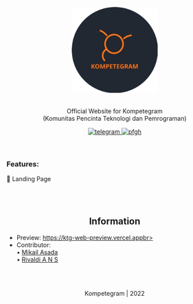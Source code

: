 <div align="center">
	<img src="kompetegram.png" width="200" height="200">
</div>

<br>

<div align="center">
	<p>
		Official Website for Kompetegram <br>
		(Komunitas Pencinta Teknologi dan Pemrograman)
	</p>
	<a href="https://github.com/PROYEK-KOMPETEGRAM">
        	<img src="https://img.shields.io/badge/-Github-lightgrey" alt="telegram">
    	</a>
	<a href="https://instagram.com/kompetegram">
        	<img src="https://img.shields.io/badge/-Instagram-blue" alt="pfgh">
	</a>
</div>
    <br><br>
    <h3>Features:</h3>
    🔹 Landing Page
    <br>
    
<br><br>

<div align="center">
	<h2>Information</h2>
</div>

- Preview: https://ktg-web-preview.vercel.appbr>
- Contributor:<br>
  • <a href="https://github.com/Asadaaaaa" target="_blank">
    Mikail Asada
    </a> <br>
  • <a href="https://github.com/ValdiANS" target="_blank">
    Rivaldi A N S
    </a>
<br>
<br>
<p align="center">Kompetegram | 2022</p>
